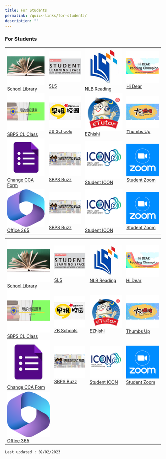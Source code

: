 ```yaml
---
title: For Students
permalink: /quick-links/for-students/
description: ""
---
```

### For Students

<table>
	<tbody>
		<tr>
			<td><a href="https://schoolibrary.moe.edu.sg/sembawangpri/cgi-bin/spydus.exe/MSGTRN/WPAC/HOME"> <img src="images/OPAC_Icon.png" >School Library</a></td>
			<td><a href="https://vle.learning.moe.edu.sg/login"> <img src="images/SLS_Icon.png" ><br>SLS</a></td>
			<td><a href="https://www.nlb.gov.sg/SearchDiscover/ExploreourPublications/RecommendedReads/ForChildren.aspx"> <img src="images/NLB_Icon.png" >NLB Reading</a></td>
			<td><a href="https://sites.google.com/moe.edu.sg/sbpshidear/home"> <img src="images/HiDear_Icon.png" ><br>Hi Dear</a></td>
		</tr>
		<tr>
			<td><a href="https://go.gov.sg/sbpscleclass"> <img src="images/CL_Icon.png" ><br>SBPS CL Class</a></td>
			<td><a href="https://www.zbschools.sg/"> <img src="images/ZB_Schools_Icon.png" ><br>ZB Schools</a></td>
			<td><a href="https://www.ezhishi.net/Contents/"> <img src="images/Ezhishi_Icon.png" ><br>EZhishi</a></td>
			<td><a href="http://www.tuvideos.sg/cos/o.x?c=/ca7_tuvid/user&func=login"> <img src="images/Thumbs_Up_Icon.png" ><br>Thumbs Up</a></td>
		</tr>
		<tr>
			<td><a href="https://forms.gle/tdRBGjDJx2hv7rUu5"> <img src="images/Google_Form_Icon.png" ><br>Change CCA Form</a></td>
			<td><a href="https://go.gov.sg/sbpsbuzz"> <img src="images/Sembawang_Buzz_Icon.png" ><br>SBPS Buzz</a></td>
			<td><a href="https://workspace.google.com/dashboard"> <img src="images/ICON_icon.png" ><br>Student ICON</a></td>
			<td><a href="https://raw.githubusercontent.com/isomerpages/moe-sembawangpri/staging/images/zoom.png)"> <img src="images/zoom.png" ><br>Student Zoom</a></td>
		</tr>
		<tr>
			<td><a href="https://www.office.com/"> <img src="images/office_Icon.png" ><br>Office 365</a></td>
			<td><a href="https://go.gov.sg/sbpsbuzz"> <img src="images/Sembawang_Buzz_Icon.png" ><br>SBPS Buzz</a></td>
			<td><a href="https://workspace.google.com/dashboard"> <img src="images/ICON_icon.png" ><br>Student ICON</a></td>
			<td><a href="https://raw.githubusercontent.com/isomerpages/moe-sembawangpri/staging/images/zoom.png)"> <img src="images/zoom.png" ><br>Student Zoom</a></td>
		</tr>
	</tbody>
	</table>

|  	|  	|  	|  	|
|---|---|---|---|
|  <a href="https://schoolibrary.moe.edu.sg/sembawangpri/cgi-bin/spydus.exe/MSGTRN/WPAC/HOME">![](/images/OPAC_Icon.png)[School Library](https://schoolibrary.moe.edu.sg/sembawangpri/cgi-bin/spydus.exe/MSGTRN/WPAC/HOME)	|<a href="https://vle.learning.moe.edu.sg/login">![](/images/SLS_Icon.png)<br> [SLS](https://vle.learning.moe.edu.sg/login) 	|<a href="https://www.nlb.gov.sg/SearchDiscover/ExploreourPublications/RecommendedReads/ForChildren.aspx">![](/images/NLB_Icon.png)<br>[NLB Reading ](https://www.nlb.gov.sg/SearchDiscover/ExploreourPublications/RecommendedReads/ForChildren.aspx)	| <a href="https://sites.google.com/moe.edu.sg/sbpshidear/home">![](/images/HiDear_Icon.png) [Hi Dear](https://go.gov.sg/sbpshidear)
| <a href="https://go.gov.sg/sbpscleclass">![](/images/CL_Icon.png)<br> [SBPS CL Class](https://go.gov.sg/sbpscleclass)		|  <a href="https://www.zbschools.sg/">![](/images/ZB_Schools_Icon.png) [ZB Schools](https://zbschools.sg/)	|  <a href="https://sembawangpri.moe.edu.sg/qql/slot/u508/Quick%20Links/eZhishi.PNG">![](/images/Ezhishi_Icon.png)<br>[EZhishi](https://www.ezhishi.net/Contents/)	|  <a href="http://www.tuvideos.sg/cos/o.x?c=/ca7_tuvid/user&func=login">![](/images/Thumbs_Up_Icon.png) [Thumbs Up](http://www.tuvideos.sg/cos/o.x?c=/ca7_tuvid/user&func=login)	|
|<a href="https://forms.gle/tdRBGjDJx2hv7rUu5">![](/images/Google_Form_Icon.png)[Change CCA Form](https://forms.gle/tdRBGjDJx2hv7rUu5)	|  <a href="https://go.gov.sg/sbpsbuzz">![](/images/Sembawang_Buzz_Icon.png) [SBPS Buzz](https://go.gov.sg/sbpsbuzz)	|  <a href="	https://workspace.google.com/dashboard">![](/images/ICON_icon.png) [Student ICON](https://workspace.google.com/dashboard)	| <a href="https://students-edu-sg.zoom.us">![](/images/zoom.png) [Student Zoom](https://students-edu-sg.zoom.us)	|  
| <a href="https://www.office.com">![](/images/office.png) [Office 365](https://www.office.com)	| |  |


	
	Last updated : 02/02/2023